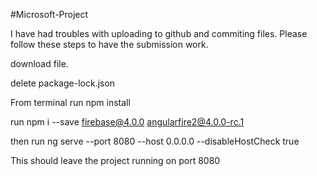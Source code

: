 #Microsoft-Project

I have had troubles with uploading to github and commiting files. Please follow these steps to have the submission work. 

download file.

delete package-lock.json

From terminal run npm install

run npm i --save firebase@4.0.0 angularfire2@4.0.0-rc.1


then run ng serve --port 8080 --host 0.0.0.0 --disableHostCheck true

This should leave the project running on port 8080

